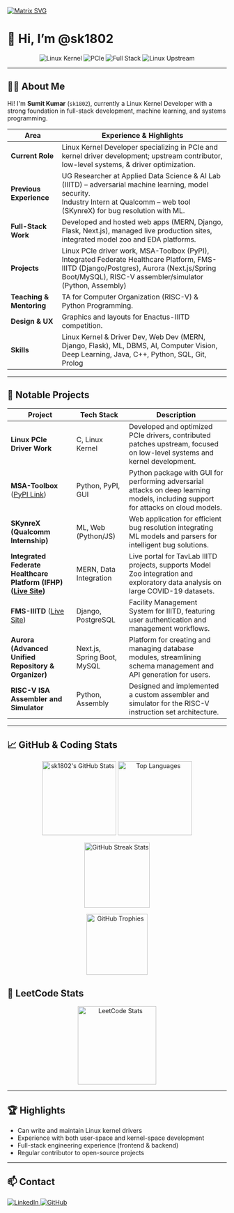 [![Matrix SVG](https://raw.githubusercontent.com/rodrigograca31/rodrigograca31/master/matrix.svg)](https://www.youtube.com/watch?v=dQw4w9WgXcQ)
# 👋 Hi, I’m @sk1802

<!-- Profile Badges -->
<p align="center">
  <img src="https://img.shields.io/badge/Linux-Kernel-blue?logo=linux&logoColor=white" alt="Linux Kernel"/>
  <img src="https://img.shields.io/badge/PCIe-Expert-orange" alt="PCIe"/>
  <img src="https://img.shields.io/badge/Full--Stack-green?logo=javascript&logoColor=white" alt="Full Stack"/>
  <img src="https://img.shields.io/badge/Upstream%20Contributor-Yes-blueviolet" alt="Linux Upstream"/>
</p>

---

## 👨‍💻 About Me
Hi! I'm **Sumit Kumar** (`sk1802`), currently a Linux Kernel Developer with a strong foundation in full-stack development, machine learning, and systems programming.

| **Area**                 | **Experience & Highlights**                                                                                                                                                                      |
|--------------------------|---------------------------------------------------------------------------------------------------------------------------------------------------------------------------------------------------|
| **Current Role**         | Linux Kernel Developer specializing in PCIe and kernel driver development; upstream contributor, low-level systems, & driver optimization.                                                        |
| **Previous Experience**  | UG Researcher at Applied Data Science & AI Lab (IIITD) – adversarial machine learning, model security.<br>Industry Intern at Qualcomm – web tool (SKynreX) for bug resolution with ML.           |
| **Full-Stack Work**      | Developed and hosted web apps (MERN, Django, Flask, Next.js), managed live production sites, integrated model zoo and EDA platforms.                                                             |
| **Projects**             | Linux PCIe driver work, MSA-Toolbox (PyPI), Integrated Federate Healthcare Platform, FMS-IIITD (Django/Postgres), Aurora (Next.js/Spring Boot/MySQL), RISC-V assembler/simulator (Python, Assembly)|
| **Teaching & Mentoring** | TA for Computer Organization (RISC-V) & Python Programming.                                                                                                                                    |
| **Design & UX**          | Graphics and layouts for Enactus-IIITD competition.                                                                                                                                              |
| **Skills**               | Linux Kernel & Driver Dev, Web Dev (MERN, Django, Flask), ML, DBMS, AI, Computer Vision, Deep Learning, Java, C++, Python, SQL, Git, Prolog                                                      |

---
## 🚀 Notable Projects

| **Project**                                                                                                                | **Tech Stack**                | **Description**                                                                                                                   |
|----------------------------------------------------------------------------------------------------------------------------|-------------------------------|-----------------------------------------------------------------------------------------------------------------------------------|
| **Linux PCIe Driver Work**                                                                                                 | C, Linux Kernel               | Developed and optimized PCIe drivers, contributed patches upstream, focused on low-level systems and kernel development.           |
| **MSA-Toolbox** ([PyPI Link](https://pypi.org/project/msa-toolbox/))                                                      | Python, PyPI, GUI             | Python package with GUI for performing adversarial attacks on deep learning models, including support for attacks on cloud models. |
| **SKynreX (Qualcomm Internship)**                                                                                          | ML, Web (Python/JS)           | Web application for efficient bug resolution integrating ML models and parsers for intelligent bug solutions.                      |
| **Integrated Federate Healthcare Platform (IFHP) ([Live Site](https://federatedhealthplatform.tavlab.iiitd.edu.in/home))** | MERN, Data Integration        | Live portal for TavLab IIITD projects, supports Model Zoo integration and exploratory data analysis on large COVID-19 datasets.    |
| **FMS-IIITD** ([Live Site](https://fms.fh.iiitd.edu.in/))                                                                 | Django, PostgreSQL            | Facility Management System for IIITD, featuring user authentication and management workflows.                                      |
| **Aurora (Advanced Unified Repository & Organizer)**                                                                       | Next.js, Spring Boot, MySQL   | Platform for creating and managing database modules, streamlining schema management and API generation for users.                  |
| **RISC-V ISA Assembler and Simulator**                                                                                     | Python, Assembly              | Designed and implemented a custom assembler and simulator for the RISC-V instruction set architecture.                             |
---

## 📈 GitHub & Coding Stats

<p align="center">
  <img src="https://github-readme-stats-six-blond-57.vercel.app/api?username=sk1802&show_icons=true&theme=radical" alt="sk1802's GitHub Stats" height="170"/>
  <img src="https://github-readme-stats-six-blond-57.vercel.app/api/top-langs/?username=sk1802&layout=compact&theme=radical" alt="Top Languages" height="170"/>
</p>

<p align="center">
  <img src="https://streak-stats.demolab.com/?user=sk1802&theme=radical" alt="GitHub Streak Stats" height="150"/>
</p>

<p align="center">
  <img src="https://github-profile-trophy.vercel.app/?username=sk1802&theme=radical&margin-w=10" alt="GitHub Trophies" height="140"/>
</p>

## 🧩 LeetCode Stats

<p align="center">
  <a href="https://leetcode.com/sk1802/">
    <img src="https://leetcard.jacoblin.cool/sk4286640?theme=dark&ext=contest" alt="LeetCode Stats" height="180"/>
  </a>
</p>

---

## 🏆 Highlights

- Can write and maintain Linux kernel drivers  
- Experience with both user-space and kernel-space development  
- Full-stack engineering experience (frontend & backend)  
- Regular contributor to open-source projects

---

## 📫 Contact

<p>
  <a href="https://www.linkedin.com/in/sumit-kumar-06b022213/">
    <img src="https://img.shields.io/badge/LinkedIn-blue?logo=linkedin&logoColor=white" alt="LinkedIn"/>
  </a>
  <a href="https://github.com/sk1802">
    <img src="https://img.shields.io/badge/GitHub-black?logo=github&logoColor=white" alt="GitHub"/>
  </a>
</p>
